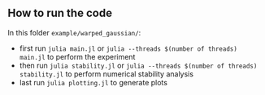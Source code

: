 ## How to run the code
In this folder `example/warped_gaussian/`: 
- first run `julia main.jl` or `julia --threads $(number of threads) main.jl`  to perform the experiment
- then run `julia stability.jl` or `julia --threads $(number of threads) stability.jl`  to perform numerical stability analysis
- last run `julia plotting.jl` to generate plots
